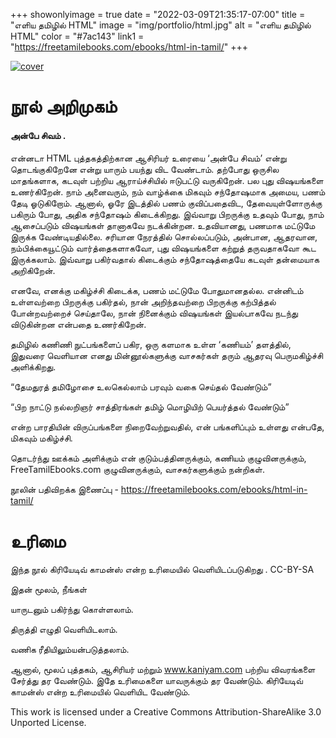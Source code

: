 +++
showonlyimage = true
date = "2022-03-09T21:35:17-07:00"
title = "எளிய தமிழில் HTML"
image = "img/portfolio/html.jpg"
alt = "எளிய தமிழில் HTML"
color = "#7ac143"
link1 = "https://freetamilebooks.com/ebooks/html-in-tamil/"
+++





<!--more-->


[![cover](/img/portfolio/html-small.jpg)](https://freetamilebooks.com/ebooks/html-in-tamil/)

# நூல் அறிமுகம்

#### அன்பே சிவம் .

என்னடா HTML புத்தகத்திற்கான ஆசிரியர் உரையை ‘அன்பே சிவம்’ என்று தொடங்குகிறேனே என்று யாரும் பயந்து விட வேண்டாம். தற்போது ஒருசில மாதங்களாக, கடவுள் பற்றிய ஆராய்ச்சியில் ஈடுபட்டு வருகிறேன். பல புது விஷயங்களை உணர்கிறேன். நாம் அனைவரும், நம் வாழ்க்கை மிகவும் சந்தோஷமாக அமைய, பணம் தேடி ஓடுகிறோம். ஆனால், ஓரே இடத்தில் பணம் குவிப்பதைவிட, தேவையுள்ளோருக்கு பகிரும் போது, அதிக சந்தோஷம் கிடைக்கிறது. இவ்வாறு பிறருக்கு உதவும் போது, நாம் ஆசைப்படும் விஷயங்கள் தானாகவே நடக்கின்றன. உதவியானது, பணமாக மட்டுமே இருக்க வேண்டியதில்லை. சரியான நேரத்தில் சொல்லப்படும், அன்பான, ஆதரவான, நம்பிக்கையூட்டும் வார்த்தைகளாகவோ, புது விஷயங்களை கற்றுத் தருவதாகவோ கூட இருக்கலாம். இவ்வாறு பகிர்வதால் கிடைக்கும் சந்தோஷத்தையே கடவுள் தன்மையாக அறிகிறேன்.

 

எனவே, எனக்கு மகிழ்ச்சி கிடைக்க, பணம் மட்டுமே போதுமானதல்ல. என்னிடம் உள்ளவற்றை பிறருக்கு பகிர்தல், நான் அறிந்தவற்றை பிறருக்கு கற்பித்தல் போன்றவற்றைச் செய்தாலே, நான் நினைக்கும் விஷயங்கள் இயல்பாகவே நடந்து விடுகின்றன என்பதை உணர்கிறேன்.

 

தமிழில் கணிணி நுட்பங்களைப் பகிர, ஒரு களமாக உள்ள ‘கணியம்’ தளத்தில், இதுவரை வெளியான எனது மின்னூல்களுக்கு வாசகர்கள் தரும் ஆதரவு பெருமகிழ்ச்சி அளிக்கிறது.

 

“தேமதுரத் தமிழோசை உலகெல்லாம் பரவும் வகை செய்தல் வேண்டும்”

“பிற நாட்டு நல்லறிஞர் சாத்திரங்கள் தமிழ் மொழியிற் பெயர்த்தல் வேண்டும்”

 

என்ற பாரதியின் விருப்பங்களை நிறைவேற்றுவதில், என் பங்களிப்பும் உள்ளது என்பதே, மிகவும் மகிழ்ச்சி.

தொடர்ந்து ஊக்கம் அளிக்கும் என் குடும்பத்தினருக்கும், கணியம் குழுவினருக்கும், FreeTamilEbooks.com குழுவினருக்கும், வாசகர்களுக்கும் நன்றிகள்.



நூலின் பதிவிறக்க இணைப்பு - https://freetamilebooks.com/ebooks/html-in-tamil/ 


# உரிமை
இந்த நூல் கிரியேடிவ் காமன்ஸ் என்ற உரிமையில் வெளியிடப்படுகிறது . CC-BY-SA 

இதன் மூலம், நீங்கள்

யாருடனும் பகிர்ந்து கொள்ளலாம்.

திருத்தி எழுதி வெளியிடலாம்.

வணிக ரீதியிலும்யன்படுத்தலாம்.

ஆனால், மூலப் புத்தகம், ஆசிரியர் மற்றும் www.kaniyam.com பற்றிய விவரங்களை சேர்த்து தர வேண்டும். இதே உரிமைகளை யாவருக்கும் தர வேண்டும். கிரியேடிவ் காமன்ஸ் என்ற உரிமையில் வெளியிட வேண்டும்.

This work is licensed under a Creative Commons Attribution-ShareAlike 3.0 Unported License. 

